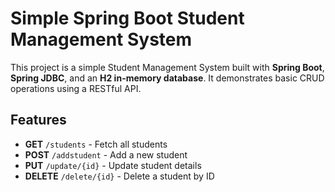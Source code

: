 # Simple Spring Boot Student Management System

This project is a simple Student Management System built with **Spring Boot**, **Spring JDBC**, and an **H2 in-memory database**. It demonstrates basic CRUD operations using a RESTful API.

## Features

- **GET** `/students` - Fetch all students
- **POST** `/addstudent` - Add a new student
- **PUT** `/update/{id}` - Update student details
- **DELETE** `/delete/{id}` - Delete a student by ID

